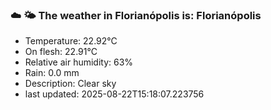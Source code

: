 ### ☁️ 🌤️  The weather in Florianópolis is: Florianópolis

- Temperature: 22.92°C
- On flesh: 22.91°C
- Relative air humidity: 63%
- Rain: 0.0 mm
- Description: Clear sky
- last updated: 2025-08-22T15:18:07.223756

